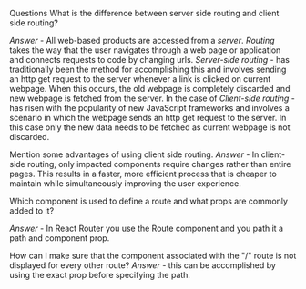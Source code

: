 Questions
What is the difference between server side routing and client side routing?

*Answer* - All web-based products are accessed from a *server*. *Routing* takes the way that the user navigates through a web page or application and connects requests to code by changing urls. _Server-side routing_ - has traditionally been the method for accomplishing this and involves sending an http get request to the server whenever a link is clicked on current webpage. When this occurs, the old webpage is completely discarded and new webpage is fetched from the server. In the case of _Client-side routing_ - has risen with the popularity of new JavaScript frameworks and involves a scenario in which the webpage sends an http get request to the server. In this case only the new data needs to be fetched as current webpage is not discarded.


Mention some advantages of using client side routing.
*Answer* - In client-side routing, only impacted components require changes rather than entire pages. This results in a faster, more efficient process that is cheaper to maintain while simultaneously improving the user experience.


Which component is used to define a route and what props are commonly added to it?

*Answer* - In React Router you use the Route component and you path it a path and component prop.

How can I make sure that the component associated with the "/" route is not displayed for every other route?
*Answer* - this can be accomplished by using the exact prop before specifying the path.